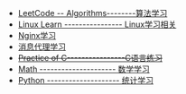 <!--
 * @Author: 27
 * @LastEditors: 27
 * @Date: 2022-04-10 17:12:28
 * @LastEditTime: 2022-04-10 17:13:33
 * @FilePath: /Coding-Daily/content/oldReadme.md
 * @description: type some description
-->
* [LeetCode -- Algorithms--------算法学习](https://github.com/wnz27/Algorithms_Note/blob/master/README.md)
* [Linux Learn ---------------- Linux学习相关](https://github.com/wnz27/Learn_Linux)
* [Nginx学习](./content/Nginx相关/Nginx.md)
* [消息代理学习](#2)
* ~~[Practice of C----------------C语言练习](./content/C_language/C_Guide.md)~~
* [Math  ---------------------  数学学习](https://github.com/wnz27/About-Math)
* [Python --------------------   统计学习](./content/Python数据相关/statistic_guid.md)